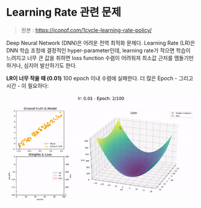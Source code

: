 # Learning Rate 관련 문제
> 원본 : https://iconof.com/1cycle-learning-rate-policy/

Deep Neural Network (DNN)은 어려운 전역 최적화 문제다. 
Learning Rate (LR)은 DNN 학습 조정에 결정적인 hyper-parameter인데, learning rate가 작으면 학습이 느려지고 너무 큰 값을 취하면 loss function 수렴이 어려워져 최소값 근처를 맴돌기만 하거나, 심지어 발산하기도 한다.

**LR이 너무 작을 때 (0.01)** 100 epoch 이내 수렴에 실패한다. 더 많은 Epoch - 그리고 시간 - 이 필요하다:

![Small LR](./images/lr_low-81d04746df552258b87b24e2e3da17a5.gif)
